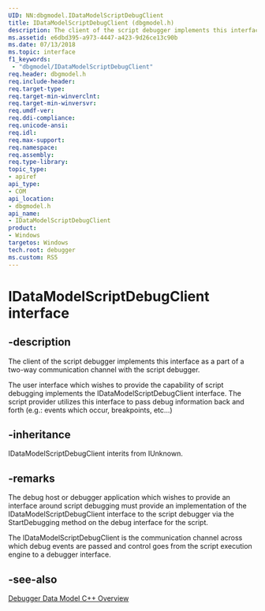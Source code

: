 ```yaml
---
UID: NN:dbgmodel.IDataModelScriptDebugClient
title: IDataModelScriptDebugClient (dbgmodel.h)
description: The client of the script debugger implements this interface as a part of a two-way communication channel with the script debugger.
ms.assetid: e6dbd395-a973-4447-a423-9d26ce13c90b
ms.date: 07/13/2018
ms.topic: interface
f1_keywords:
 - "dbgmodel/IDataModelScriptDebugClient"
req.header: dbgmodel.h
req.include-header:
req.target-type:
req.target-min-winverclnt:
req.target-min-winversvr:
req.umdf-ver:
req.ddi-compliance:
req.unicode-ansi:
req.idl:
req.max-support:
req.namespace:
req.assembly:
req.type-library: 
topic_type: 
- apiref
api_type: 
- COM
api_location: 
- dbgmodel.h
api_name: 
- IDataModelScriptDebugClient
product:
- Windows
targetos: Windows
tech.root: debugger
ms.custom: RS5
---
```


# IDataModelScriptDebugClient interface

## -description

The client of the script debugger implements this interface as a part of a two-way communication channel with the script debugger.

The user interface which wishes to provide the capability of script debugging implements the IDataModelScriptDebugClient interface. The script provider utilizes this interface to pass debug information back and forth (e.g.: events which occur, breakpoints, etc...)


## -inheritance
IDataModelScriptDebugClient interits from IUnknown. 
## -remarks

The debug host or debugger application which wishes to provide an interface around script debugging must provide an implementation of the IDataModelScriptDebugClient interface to the script debugger via the StartDebugging method on the debug interface for the script. 

The IDataModelScriptDebugClient is the communication channel across which debug events are passed and control goes from the script execution engine to a debugger interface. 


## -see-also

[Debugger Data Model C++ Overview](https://docs.microsoft.com/windows-hardware/drivers/debugger/data-model-cpp-overview)
